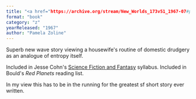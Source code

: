 ```yaml
---
title: "<a href="https://archive.org/stream/New_Worlds_173v51_1967-07#page/n33/mode/2up">'The Heat Death of the Universe'</a>"
format: "book"
category: "z"
yearReleased: "1967"
author: "Pamela Zoline"
---
```

Superb new wave story viewing a housewife's routine of domestic drudgery as an analogue of entropy itself.

Included in Jesse Cohn's <a href="https://www.academia.edu/1735622/Science_Fiction_and_Fantasy_ENGL_373_?auto=download">Science Fiction and Fantasy</a> syllabus. Included in Bould's _Red Planets_ reading list.

In my view this has to be in the running for the greatest sf short story ever written.
